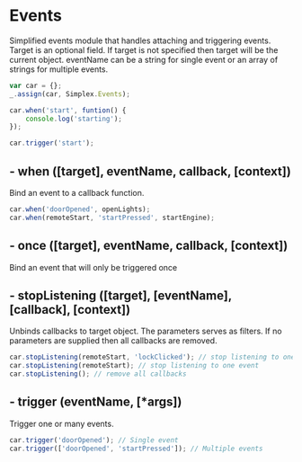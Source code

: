 # Events

Simplified events module that handles attaching and triggering events. Target is an optional field. If target is
not specified then target will be the current object. eventName can be a string for single event or an array of
strings for multiple events.

```js
var car = {};
_.assign(car, Simplex.Events);

car.when('start', funtion() {
    console.log('starting');
});

car.trigger('start');
```

## - when ([target], eventName, callback, [context])

Bind an event to a callback function.

```js
car.when('doorOpened', openLights);
car.when(remoteStart, 'startPressed', startEngine);
```

## - once  ([target], eventName, callback, [context])

Bind an event that will only be triggered once

## - stopListening ([target], [eventName], [callback], [context])

Unbinds callbacks to target object. The parameters serves as filters. If no parameters are supplied then all callbacks are removed.

```js
car.stopListening(remoteStart, 'lockClicked'); // stop listening to one event
car.stopListening(remoteStart); // stop listening to one event
car.stopListening(); // remove all callbacks
```

## - trigger (eventName, [*args])

Trigger one or many events.

```js
car.trigger('doorOpened'); // Single event
car.trigger(['doorOpened', 'startPressed']); // Multiple events
```